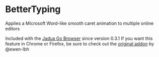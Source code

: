 # BetterTyping
Applies a Microsoft Word-like smooth caret animation to multiple online editors 

Included with the [Jadua Go Browser](https://www.jaduastudios.com/jadua-go) since version 0.3.1
If you want this feature in Chrome or Firefox, be sure to check out the [original addon](https://github.com/ewen-lbh/smooth-cursorify) by @ewen-lbh